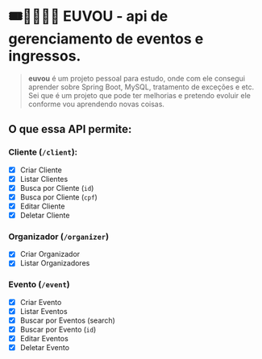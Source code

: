 # 🎟️🚶🏽‍♀️‍➡️ EUVOU - api de gerenciamento de eventos e ingressos.

> **euvou** é um projeto pessoal para estudo, onde com ele consegui aprender sobre Spring Boot, MySQL, tratamento de exceções e etc. Sei que é um projeto que pode ter melhorias e pretendo evoluir ele conforme vou aprendendo novas coisas.

## O que essa API permite:

### Cliente (`/client`):
- [X] Criar Cliente
- [X] Listar Clientes
- [X] Busca por Cliente (`id`)
- [X] Busca por Cliente (`cpf`) 
- [X] Editar Cliente
- [X] Deletar Cliente

### Organizador (`/organizer`)
- [X] Criar Organizador
- [X] Listar Organizadores

### Evento (`/event`)
- [X] Criar Evento
- [X] Listar Eventos
- [X] Buscar por Eventos (search)
- [X] Buscar por Evento (`id`)
- [X] Editar Eventos
- [X] Deletar Evento
